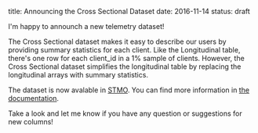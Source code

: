 title: Announcing the Cross Sectional Dataset
date: 2016-11-14
status: draft

I'm happy to announch a new telemetry dataset!

The Cross Sectional dataset makes it easy to describe our users by providing
summary statistics for each client.  Like the Longitudinal table, there's one
row for each client_id in a 1% sample of clients.  However, the Cross Sectional
dataset simplifies the longitudinal table by replacing the longitudinal arrays
with summary statistics.

The dataset is now avalable in
[STMO](https://sql.telemetry.mozilla.org/queries/1669/source).  You can find
more information in [the
documentation](https://github.com/mozilla/telemetry-batch-view/blob/master/docs/choosing_a_dataset.md#cross-sectional).

Take a look and let me know if you have any question or suggestions for new
columns!

